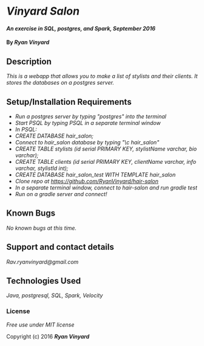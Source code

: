 # _Vinyard Salon_

#### _An exercise in SQL, postgres, and Spark, September 2016_

#### By _**Ryan Vinyard**_

## Description

_This is a webapp that allows you to make a list of stylists and their clients. It stores the databases on a postgres server._

## Setup/Installation Requirements

* _Run a postgres server by typing "postgres" into the terminal_
* _Start PSQL by typing PSQL in a separate terminal window_
* _In PSQL:_
* _CREATE DATABASE hair_salon;_
* _Connect to hair_salon database by typing "\c hair_salon"_
* _CREATE TABLE stylists (id serial PRIMARY KEY, stylistName varchar, bio varchar);_
* _CREATE TABLE clients (id serial PRIMARY KEY, clientName varchar, info varchar, stylistId int);_
* _CREATE DATABASE hair_salon_test WITH TEMPLATE hair_salon_
* _Clone repo at https://github.com/RyanVinyard/hair-salon_
* _In a separate terminal window, connect to hair-salon and run gradle test_
* _Run on a gradle server and connect!_

## Known Bugs

_No known bugs at this time._

## Support and contact details

_Rav.ryanvinyard@gmail.com_

## Technologies Used

_Java, postgresql, SQL, Spark, Velocity_

### License

*Free use under MIT license*

Copyright (c) 2016 **_Ryan Vinyard_**
